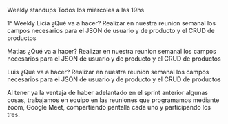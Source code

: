 Weekly standups
Todos los miércoles a las 19hs

1° Weekly
Licia
¿Qué va a hacer?
Realizar en nuestra reunion semanal los campos necesarios para el JSON de usuario y de producto y el CRUD de productos

Matias
¿Qué va a hacer?
Realizar en nuestra reunion semanal los campos necesarios para el JSON de usuario y de producto y el CRUD de productos

Luis
¿Qué va a hacer?
Realizar en nuestra reunion semanal los campos necesarios para el JSON de usuario y de producto y el CRUD de productos

Al tener ya la ventaja de haber adelantado en el sprint anterior algunas cosas, trabajamos en equipo en las reuniones que programamos 
mediante zoom, Google Meet, compartiendo pantalla cada uno y participando los tres. 
